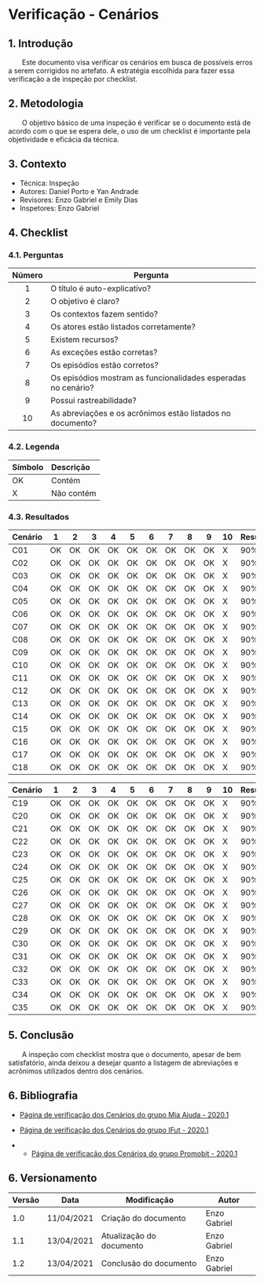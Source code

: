# Verificação - Cenários

## 1. Introdução
&emsp;&emsp;Este documento visa verificar os cenários em busca de possíveis erros a serem corrigidos no artefato. A estratégia escolhida para fazer essa verificação a de inspeção por checklist.

## 2. Metodologia
&emsp;&emsp;O objetivo básico de uma inspeção é verificar se o documento está de acordo com o que se espera dele, o uso de um checklist é importante pela objetividade e eficácia da técnica.

## 3. Contexto
 - Técnica: Inspeção
 - Autores: Daniel Porto e Yan Andrade
 - Revisores: Enzo Gabriel e Emily Dias
 - Inspetores: Enzo Gabriel

## 4. Checklist

### 4.1. Perguntas
| Número | Pergunta |
|:--:|--|
| 1 | O título é auto-explicativo? |
| 2 | O objetivo é claro? |
| 3 | Os contextos fazem sentido? |
| 4 | Os atores estão listados corretamente? |
| 5 | Existem recursos? |
| 6 | As exceções estão corretas? |
| 7 | Os episódios estão corretos? |
| 8 | Os episódios mostram as funcionalidades esperadas no cenário? |
| 9 | Possui rastreabilidade? |
| 10 | As abreviações e os acrônimos estão listados no documento? |

### 4.2. Legenda

|Símbolo|Descrição|
|:-|:-|
|OK|Contém|
|X|Não contém|

### 4.3. Resultados

|Cenário|1|2|3|4|5|6|7|8|9|10| Resultado |
|----|-|--|-|--|-|-|-|--|-| -| -|
|C01|OK|OK|OK|OK|OK|OK|OK|OK|OK|X|90%|
|C02|OK|OK|OK|OK|OK|OK|OK|OK|OK|X|90%|
|C03|OK|OK|OK|OK|OK|OK|OK|OK|OK|X|90%|
|C04|OK|OK|OK|OK|OK|OK|OK|OK|OK|X|90%|
|C05|OK|OK|OK|OK|OK|OK|OK|OK|OK|X|90%|
|C06|OK|OK|OK|OK|OK|OK|OK|OK|OK|X|90%|
|C07|OK|OK|OK|OK|OK|OK|OK|OK|OK|X|90%|
|C08|OK|OK|OK|OK|OK|OK|OK|OK|OK|X|90%|
|C09|OK|OK|OK|OK|OK|OK|OK|OK|OK|X|90%|
|C10|OK|OK|OK|OK|OK|OK|OK|OK|OK|X|90%|
|C11|OK|OK|OK|OK|OK|OK|OK|OK|OK|X|90%|
|C12|OK|OK|OK|OK|OK|OK|OK|OK|OK|X|90%|
|C13|OK|OK|OK|OK|OK|OK|OK|OK|OK|X|90%|
|C14|OK|OK|OK|OK|OK|OK|OK|OK|OK|X|90%|
|C15|OK|OK|OK|OK|OK|OK|OK|OK|OK|X|90%|
|C16|OK|OK|OK|OK|OK|OK|OK|OK|OK|X|90%|
|C17|OK|OK|OK|OK|OK|OK|OK|OK|OK|X|90%|
|C18|OK|OK|OK|OK|OK|OK|OK|OK|OK|X|90%|

|Cenário|1|2|3|4|5|6|7|8|9|10| Resultado |
|----|-|--|-|--|-|-|-|--|-| -| -|
|C19|OK|OK|OK|OK|OK|OK|OK|OK|OK|X|90%|
|C20|OK|OK|OK|OK|OK|OK|OK|OK|OK|X|90%|
|C21|OK|OK|OK|OK|OK|OK|OK|OK|OK|X|90%|
|C22|OK|OK|OK|OK|OK|OK|OK|OK|OK|X|90%|
|C23|OK|OK|OK|OK|OK|OK|OK|OK|OK|X|90%|
|C24|OK|OK|OK|OK|OK|OK|OK|OK|OK|X|90%|
|C25|OK|OK|OK|OK|OK|OK|OK|OK|OK|X|90%|
|C26|OK|OK|OK|OK|OK|OK|OK|OK|OK|X|90%|
|C27|OK|OK|OK|OK|OK|OK|OK|OK|OK|X|90%|
|C28|OK|OK|OK|OK|OK|OK|OK|OK|OK|X|90%|
|C29|OK|OK|OK|OK|OK|OK|OK|OK|OK|X|90%|
|C30|OK|OK|OK|OK|OK|OK|OK|OK|OK|X|90%|
|C31|OK|OK|OK|OK|OK|OK|OK|OK|OK|X|90%|
|C32|OK|OK|OK|OK|OK|OK|OK|OK|OK|X|90%|
|C33|OK|OK|OK|OK|OK|OK|OK|OK|OK|X|90%|
|C34|OK|OK|OK|OK|OK|OK|OK|OK|OK|X|90%|
|C35|OK|OK|OK|OK|OK|OK|OK|OK|OK|X|90%|

## 5. Conclusão
&emsp;&emsp;A inspeção com checklist mostra que o documento, apesar de bem satisfatório, ainda deixou a desejar quanto a listagem de abreviações e acrônimos utilizados dentro dos cenários.

## 6. Bibliografia

- [Página de verificação dos Cenários do grupo Mia Ajuda - 2020.1](https://requisitos-de-software.github.io/2020.1-Mia-Ajuda/#/pages/analysis/verification/verificationScenario)

- [Página de verificação dos Cenários do grupo IFut - 2020.1](https://requisitos-de-software.github.io/2020.1-iFut/analise/verificacoes/mod_cenarios/)

- - [Página de verificação dos Cenários do grupo Promobit - 2020.1](https://requisitos-de-software.github.io/2020.1-Promobit/analise/verificacao/cenario/)

## 6. Versionamento
| Versão | Data | Modificação | Autor |
|--|--|--|--|
| 1.0 | 11/04/2021 | Criação do documento | Enzo Gabriel |
| 1.1 | 13/04/2021 | Atualização do documento | Enzo Gabriel |
| 1.2 | 13/04/2021 | Conclusão do documento | Enzo Gabriel |

